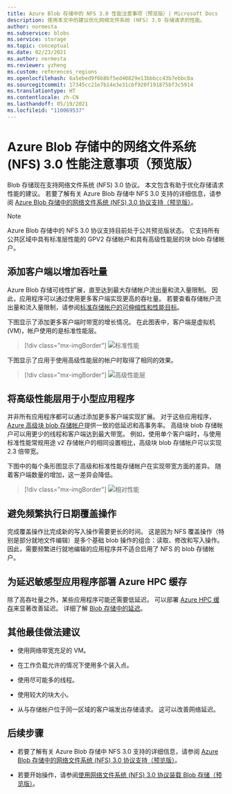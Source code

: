 ```yaml
---
title: Azure Blob 存储中的 NFS 3.0 性能注意事项（预览版）| Microsoft Docs
description: 使用本文中的建议优化网络文件系统 (NFS) 3.0 存储请求的性能。
author: normesta
ms.subservice: blobs
ms.service: storage
ms.topic: conceptual
ms.date: 02/23/2021
ms.author: normesta
ms.reviewer: yzheng
ms.custom: references_regions
ms.openlocfilehash: 6a5ebed9f6b8bf5ed40829e13bbbcc43b7ebbc8a
ms.sourcegitcommit: 17345cc21e7b14e3e31cbf920f191875bf3c5914
ms.translationtype: HT
ms.contentlocale: zh-CN
ms.lasthandoff: 05/19/2021
ms.locfileid: "110069537"
---
```

# <a name="network-file-system-nfs-30-performance-considerations-in-azure-blob-storage-preview"></a>Azure Blob 存储中的网络文件系统 (NFS) 3.0 性能注意事项（预览版）

Blob 存储现在支持网络文件系统 (NFS) 3.0 协议。 本文包含有助于优化存储请求性能的建议。 若要了解有关 Azure Blob 存储中 NFS 3.0 支持的详细信息，请参阅 [Azure Blob 存储中的网络文件系统 (NFS) 3.0 协议支持（预览版）](network-file-system-protocol-support.md)。

> [!NOTE]
> Azure Blob 存储中的 NFS 3.0 协议支持目前处于公共预览版状态。 它支持所有公共区域中具有标准层性能的 GPV2 存储帐户和具有高级性能层的块 blob 存储帐户。

## <a name="add-clients-to-increase-throughput"></a>添加客户端以增加吞吐量 

Azure Blob 存储可线性扩展，直至达到最大存储帐户流出量和流入量限制。 因此，应用程序可以通过使用更多客户端实现更高的吞吐量。  若要查看存储帐户流出量和流入量限制，请参阅[标准存储帐户的可伸缩性和性能目标](../common/scalability-targets-standard-account.md)。

下图显示了添加更多客户端时带宽的增长情况。 在此图表中，客户端是虚拟机 (VM)，帐户使用的是标准性能层。 

> [!div class="mx-imgBorder"]
> ![标准性能](./media/network-file-system-protocol-support-performance/standard-performance-tier.png)

下图显示了应用于使用高级性能层的帐户时取得了相同的效果。

> [!div class="mx-imgBorder"]
> ![高级性能层](./media/network-file-system-protocol-support-performance/premium-performance-tier.png)

## <a name="use-premium-performance-tier-for-small-scale-applications"></a>将高级性能层用于小型应用程序

并非所有应用程序都可以通过添加更多客户端实现扩展。 对于这些应用程序，[Azure 高级块 blob 存储帐户](../common/storage-account-create.md)提供一致的低延迟和高事务率。 高级块 blob 存储帐户可以用更少的线程和客户端达到最大带宽。 例如，使用单个客户端时，与使用标准性能常规用途 v2 存储帐户的相同设置相比，高级块 blob 存储帐户可以实现 2.3 倍带宽。 

下图中的每个条形图显示了高级和标准性能存储帐户在实现带宽方面的差异。 随着客户端数量的增加，这一差异会降低。  

> [!div class="mx-imgBorder"]
> ![相对性能](./media/network-file-system-protocol-support-performance/relative-performance.png)

## <a name="avoid-frequent-overwrites-on-data"></a>避免频繁执行日期覆盖操作

完成覆盖操作比完成新的写入操作需要更长的时间。 这是因为 NFS 覆盖操作（特别是部分就地文件编辑）是多个基础 blob 操作的组合：读取、修改和写入操作。 因此，需要频繁进行就地编辑的应用程序并不适合启用了 NFS 的 blob 存储帐户。 

## <a name="deploy-azure-hpc-cache-for-latency-senstive-applications"></a>为延迟敏感型应用程序部署 Azure HPC 缓存

除了高吞吐量之外，某些应用程序可能还需要低延迟。 可以部署 [Azure HPC 缓存](../../hpc-cache/nfs-blob-considerations.md)来显著改善延迟。 详细了解 [Blob 存储中的延迟](storage-blobs-latency.md)。 

## <a name="other-best-practice-recommendations"></a>其他最佳做法建议 

- 使用网络带宽充足的 VM。

- 在工作负载允许的情况下使用多个装入点。

- 使用尽可能多的线程。

- 使用较大的块大小。

- 从与存储帐户位于同一区域的客户端发出存储请求。 这可以改善网络延迟。

## <a name="next-steps"></a>后续步骤

- 若要了解有关 Azure Blob 存储中 NFS 3.0 支持的详细信息，请参阅 [Azure Blob 存储中的网络文件系统 (NFS) 3.0 协议支持（预览版）](network-file-system-protocol-support.md)。

- 若要开始操作，请参阅[使用网络文件系统 (NFS) 3.0 协议装载 Blob 存储（预览版）](network-file-system-protocol-support-how-to.md)。

